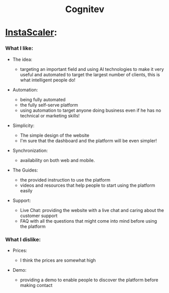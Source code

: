 <h1 align=center> Cognitev </h1>

# [InstaScaler](https://instascaler.com/):

### What I like:

- The idea:
	- targeting an important field and using AI technologies to make it very useful and automated to target the largest number of clients, this is what intelligent people do!

- Automation:
	- being fully automated 
	- the fully self-serve platform
	- using automation to target anyone doing business even if he has no technical or marketing skills!


- Simplicity:
	- The simple design of the website
	- I'm sure that the dashboard and the platform will be even simpler!

- Synchronization:
	- availability on both web and mobile.

- The Guides:
	- the provided instruction to use the platform
	- videos and resources that help people to start using the platform easily

- Support:
	- Live Chat: providing the website with a live chat and caring about the customer support
	- FAQ with all the questions that might come into mind before using the platform


### What I dislike:

- Prices:
	- I think the prices are somewhat high

- Demo:
	- providing a demo to enable people to discover the platform before making contact


